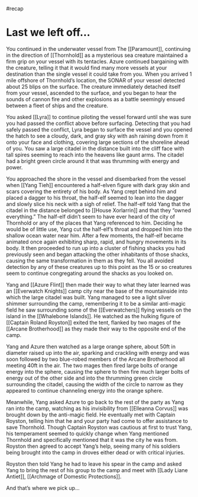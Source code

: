 #recap 
# Last we left off...
You continued in the underwater vessel from The [[Paramount]], continuing in the direction of [[Thornhold]] as a mysterious sea creature maintained a firm grip on your vessel with its tentacles. Azure continued bargaining with the creature, telling it that it would find many more vessels at your destination than the single vessel it could take from you. When you arrived 1 mile offshore of Thornhold’s location, the SONAR of your vessel detected about 25 blips on the surface. The creature immediately detached itself from your vessel, ascended to the surface, and you began to hear the sounds of cannon fire and other explosions as a battle seemingly ensued between a fleet of ships and the creature.

You asked [[Lyra]] to continue piloting the vessel forward until she was sure you had passed the conflict above before surfacing. Detecting that you had safely passed the conflict, Lyra began to surface the vessel and you opened the hatch to see a cloudy, dark, and gray sky with ash raining down from it onto your face and clothing, covering large sections of the shoreline ahead of you. You saw a large citadel in the distance built into the cliff face with tall spires seeming to reach into the heavens like gaunt arms. The citadel had a bright green circle around it that was thrumming with energy and power.

You approached the shore in the vessel and disembarked from the vessel when [[Yang Tieh]] encountered a half-elven figure with dark gray skin and scars covering the entirety of his body. As Yang crept behind him and placed a dagger to his throat, the half-elf seemed to lean into the dagger and slowly slice his neck with a sigh of relief. The half-elf told Yang that the citadel in the distance belonged to [[House Xorlarrin]] and that they “owned everything.” The half-elf didn’t seem to have ever heard of the city of Thornhold or any of the places that Yang referenced to him. Deciding he would be of little use, Yang cut the half-elf’s throat and dropped him into the shallow ocean water near him. After a few moments, the half-elf became animated once again exhibiting sharp, rapid, and hungry movements in its body. It then proceeded to run up into a cluster of fishing shacks you had previously seen and began attacking the other inhabitants of those shacks, causing the same transformation in them as they fell. You all avoided detection by any of these creatures up to this point as the 15 or so creatures seem to continue congregating around the shacks as you looked on.

Yang and [[Azure Flint]] then made their way to what they later learned was an [[Everwatch Knights]] camp city near the base of the mountainside into which the large citadel was built. Yang managed to see a light silver shimmer surrounding the camp, remembering it to be a similar anti-magic field he saw surrounding some of the [[Everwatchers]] flying vessels on the island in the [[Whalebone Islands]]. He watched as the hulking figure of [[Captain Roland Royston]] exited the tent, flanked by two mages of the [[Arcane Brotherhood]] as they made their way to the opposite end of the camp.

Yang and Azure then watched as a large orange sphere, about 50ft in diameter raised up into the air, sparking and crackling with energy and was soon followed by two blue-robed members of the Arcane Brotherhood all meeting 40ft in the air. The two mages then fired large bolts of orange energy into the sphere, causing the sphere to then fire much larger bolts of energy out of the other side and into the thrumming green circle surrounding the citadel, causing the width of the circle to narrow as they appeared to continue channeling energy into the orange sphere.

Meanwhile, Yang asked Azure to go back to the rest of the party as Yang ran into the camp, watching as his invisibility from [[Elleanna Corvus]] was brought down by the anti-magic field. He eventually met with Captain Royston, telling him that he and your party had come to offer assistance to save Thornhold. Though Captain Royston was cautious at first to trust Yang, his temperament seemed to quickly change when Yang mentioned Thornhold and specifically mentioned that it was the city he was from. Royston then agreed to accept Yang’s help, seeing many of his soldiers being brought into the camp in droves either dead or with critical injuries.

Royston then told Yang he had to leave his spear in the camp and asked Yang to bring the rest of his group to the camp and meet with [[Lady Liane Antiet]], [[Archmage of Domestic Protections]].

And that’s where we pick up...